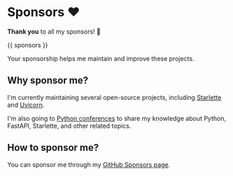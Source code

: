# Sponsors ❤️

**Thank you** to all my sponsors! :pray:

{{ sponsors }}

Your sponsorship helps me maintain and improve these projects.

## Why sponsor me?

I'm currently maintaining several open-source projects, including [Starlette] and [Uvicorn].

I'm also going to [Python conferences] to share my knowledge about Python, FastAPI, Starlette, and other related topics.

## How to sponsor me?

You can sponsor me through my [GitHub Sponsors page](https://github.com/sponsors/Kludex).

[Starlette]: https://www.starlette.io/
[Uvicorn]: https://www.uvicorn.org/
[Python conferences]: talks.md

